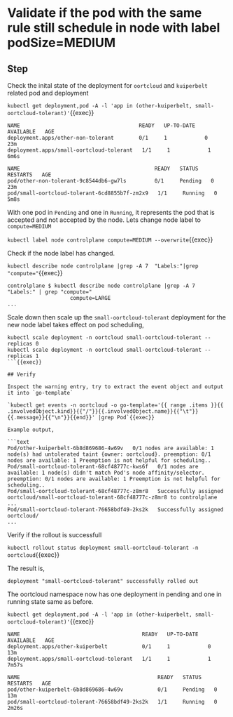 # Validate if the pod with the same rule still schedule in node with label podSize=MEDIUM

## Step

Check the inital state of the deployment for `oortcloud` and `kuiperbelt` related pod and deployment

`kubectl get deployment,pod -A -l 'app in (other-kuiperbelt, small-oortcloud-tolerant)'`{{exec}}

```text
NAME                                      READY   UP-TO-DATE   AVAILABLE   AGE
deployment.apps/other-non-tolerant        0/1     1            0           23m
deployment.apps/small-oortcloud-tolerant   1/1     1            1           6m6s

NAME                                           READY   STATUS    RESTARTS   AGE
pod/other-non-tolerant-9c8544db6-gw7ls         0/1     Pending   0          23m
pod/small-oortcloud-tolerant-6cd8855b7f-zm2x9   1/1     Running   0          5m8s
```

With one pod in `Pending` and one in `Running`, it represents the pod that is accepted and not accepted by the node. Lets change node label to `compute=MEDIUM`

`kubectl label node controlplane compute=MEDIUM --overwrite`{{exec}}

Check if the node label has changed.

`kubectl describe node controlplane |grep -A 7  "Labels:"|grep "compute="`{{exec}}

```text
controlplane $ kubectl describe node controlplane |grep -A 7  "Labels:" | grep "compute="
                    compute=LARGE
...
```

Scale down then scale up the `small-oortcloud-tolerant` deployment for the new node label takes effect on pod scheduling,

```
kubectl scale deployment -n oortcloud small-oortcloud-tolerant --replicas 0
kubectl scale deployment -n oortcloud small-oortcloud-tolerant --replicas 1
```{{exec}}

## Verify

Inspect the warning entry, try to extract the event object and output it into `go-template`

`kubectl get events -n oortcloud -o go-template='{{ range .items }}{{ .involvedObject.kind}}{{"/"}}{{.involvedObject.name}}{{"\t"}}{{.message}}{{"\n"}}{{end}}' |grep Pod`{{exec}}

Example output,

```text
Pod/other-kuiperbelt-6b8d869686-4w69v   0/1 nodes are available: 1 node(s) had untolerated taint {owner: oortcloud}. preemption: 0/1 nodes are available: 1 Preemption is not helpful for scheduling..
Pod/small-oortcloud-tolerant-68cf48777c-kws6f   0/1 nodes are available: 1 node(s) didn't match Pod's node affinity/selector. preemption: 0/1 nodes are available: 1 Preemption is not helpful for scheduling..
Pod/small-oortcloud-tolerant-68cf48777c-z8mr8   Successfully assigned oortcloud/small-oortcloud-tolerant-68cf48777c-z8mr8 to controlplane
...
Pod/small-oortcloud-tolerant-76658bdf49-2ks2k   Successfully assigned oortcloud/
...
```

Verify if the rollout is successfull

`kubectl rollout status deployment small-oortcloud-tolerant -n oortcloud`{{exec}}

The result is,

```text
deployment "small-oortcloud-tolerant" successfully rolled out
```

The oortcloud namespace now has one deployment in pending and one in running state same as before.

`kubectl get deployment,pod -A -l 'app in (other-kuiperbelt, small-oortcloud-tolerant)'`{{exec}}

```text
NAME                                       READY   UP-TO-DATE   AVAILABLE   AGE
deployment.apps/other-kuiperbelt           0/1     1            0           13m
deployment.apps/small-oortcloud-tolerant   1/1     1            1           7m57s

NAME                                            READY   STATUS    RESTARTS   AGE
pod/other-kuiperbelt-6b8d869686-4w69v           0/1     Pending   0          13m
pod/small-oortcloud-tolerant-76658bdf49-2ks2k   1/1     Running   0          2m26s
```
